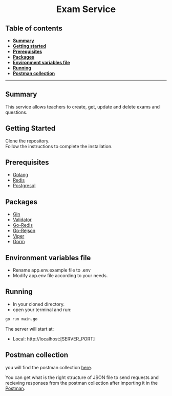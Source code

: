 

<div align="center">
  <br>
  <h1>Exam Service</h1>
</div>

##  Table of contents
- [**Summary**](#summary)
- [**Getting started**](#getting-started)
- [**Prerequisites**](#prerequisites)
- [**Packages**](#packages)
- [**Environment variables file**](environment-variables-file)
- [**Running**](#running)
- [**Postman collection**](#postman-collection)
---
## Summary

This service allows teachers to create, get, update and delete exams and questions.

## Getting Started

Clone the repository.<br />
Follow the instructions to complete the installation.

## Prerequisites

- [Golang](https://golang.org/dl/)
- [Redis](https://redis.io/download/)
- [Postgresql](https://www.postgresql.org/download/)

## Packages

- [Gin](https://github.com/gin-gonic/gin)
- [Validator](https://github.com/go-playground/validator)
- [Go-Redis](https://github.com/go-redis/redis)
- [Go-Rejson](https://github.com/nitishm/go-rejson)
- [Viper](https://github.com/spf13/viper)
- [Gorm](https://github.com/go-gorm/gorm)

## Environment variables file

- Rename app.env.example file to .env
- Modify app.env file according to your needs.

## Running

- In your cloned directory.
- open your terminal and run:

```bash
go run main.go
```

The server will start at:

- Local: http://localhost:[SERVER_PORT]

## Postman collection

you will find the postman collection [here](postman%20collection/exam%20service.postman_collection.json).

You can get what is the right structure of JSON file to send requests and recieving responses from the postman collection after importing it in the [Postman](https://www.postman.com/).